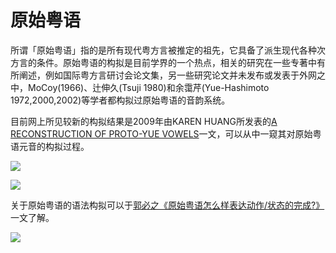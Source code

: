 # 原始粤语

所谓「原始粤语」指的是所有现代粤方言被推定的祖先，它具备了派生现代各种次方言的条件。原始粤语的构拟是目前学界的一个热点，相关的研究在一些专著中有所阐述，例如国际粤方言研讨会论文集，另一些研究论文并未发布或发表于外网之中，MoCoy(1966)、辻伸久(Tsuji 1980)和余霭芹(Yue-Hashimoto 1972,2000,2002)等学者都构拟过原始粤语的音韵系统。

目前网上所见较新的构拟结果是2009年由KAREN HUANG所发表的[A RECONSTRUCTION OF PROTO-YUE VOWELS](http://www.ling.hawaii.edu/research/WorkingPapers/wp-karenhuang.pdf)一文，可以从中一窥其对原始粤语元音的构拟过程。

![](http://wx2.sinaimg.cn/large/69144085ly1g14tsqpge5j20ol0xddno.jpg)

![](http://wx3.sinaimg.cn/large/69144085ly1g14tsr4xp8j20ou0xg44h.jpg)

关于原始粤语的语法构拟可以于[郭必之《原始粤语怎么样表达动作/状态的完成?》](http://kns.cnki.net/KCMS/detail/detail.aspx?dbcode=CCJD&dbname=CCJDLAST2&filename=YYDF201501003&v=MzA5MTFNcm85Rlo0UjhlWDFMdXhZUzdEaDFUM3FUcldNMUZyQ1VSTE9mWk9kcEZ5SGdWYi9MUERUUGFMRzRIOVQ=)一文了解。

![](http://wx3.sinaimg.cn/large/69144085ly1g14tsrl9rmj20n50vsdqt.jpg)


